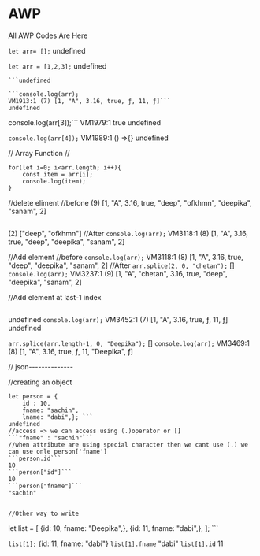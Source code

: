 # AWP
All AWP Codes Are Here

```let arr= [];```
undefined

```let arr = [1,2,3];```
undefined

```let arr = [1, "A" , 3.16 , true, () =>{}, 11, function() {}];
```undefined

```console.log(arr);
VM1913:1 (7) [1, "A", 3.16, true, ƒ, 11, ƒ]```
undefined

```
console.log(arr[3]);```
VM1979:1 true
undefined

```console.log(arr[4]);```
VM1989:1 () =>{}
undefined

// Array Function //
```
for(let i=0; i<arr.length; i++){
    const item = arr[i];
    console.log(item);
}
```

//delete eliment
//befone
(9) [1, "A", 3.16, true, "deep", "ofkhmn", "deepika", "sanam", 2]
```arr.splice(4, 2, "deep"); // splice(start, deletecount, ..element);
```
(2) ["deep", "ofkhmn"]
//After
```console.log(arr);```
VM3118:1 (8) [1, "A", 3.16, true, "deep", "deepika", "sanam", 2]



//Add element
//before
```console.log(arr);```
VM3118:1 (8) [1, "A", 3.16, true, "deep", "deepika", "sanam", 2]
//After
```arr.splice(2, 0, "chetan");```
[]
```console.log(arr);```
VM3237:1 (9) [1, "A", "chetan", 3.16, true, "deep", "deepika", "sanam", 2]


//Add element at last-1 index
```let arr = [1, "A" , 3.16 , true, () =>{}, 11, function() {}];
```
undefined
```console.log(arr);```
VM3452:1 (7) [1, "A", 3.16, true, ƒ, 11, ƒ]
undefined

```arr.splice(arr.length-1, 0, "Deepika");```
[]
```console.log(arr);```
VM3469:1 (8) [1, "A", 3.16, true, ƒ, 11, "Deepika", ƒ]


// json--------------

//creating an object
```
let person = {
    id : 10,
    fname: "sachin",
    lname: "dabi",}; ```
undefined
//access => we can access using (.)operator or []
```"fname" : "sachin"```
//when attribute are using special character then we cant use (.) we can use onle person['fname']
```person.id```
10
```person["id"]```
10
```person["fname"]```
"sachin"


//Other way to write
```
let list = [
    {id: 10, fname: "Deepika",},
    {id: 11, fname: "dabi",},
];  ```


```list[1];```
{id: 11, fname: "dabi"}
```list[1].fname```
"dabi"
```list[1].id```
11


